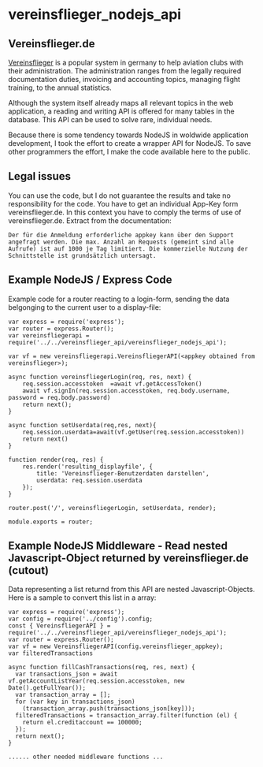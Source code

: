 # vereinsflieger_nodejs_api

## Vereinsflieger.de

[Vereinsflieger](https://www.vereinsflieger.de) is a popular system in germany to help aviation clubs with their administration. The administration ranges from the legally required documentation duties, invoicing and accounting topics, managing flight training,  to the annual statistics.

Although the system itself already maps all relevant topics in the web application, a reading and writing API is offered for many tables in the database. This API can be used to solve rare, individual needs.

Because there is some tendency towards NodeJS in woldwide application development, I took the effort to create a wrapper API for NodeJS. To save other programmers the effort, I make the code available here to the public. 

## Legal issues
You can use the code, but I do not guarantee the results and take no responsibility for the code. You have to get an individual App-Key form vereinsflieger.de. In this context you have to comply the terms of use of vereinsflieger.de. Extract from the documentation:
```
Der für die Anmeldung erforderliche appkey kann über den Support
angefragt werden. Die max. Anzahl an Requests (gemeint sind alle
Aufrufe) ist auf 1000 je Tag limitiert. Die kommerzielle Nutzung der
Schnittstelle ist grundsätzlich untersagt.
```

## Example NodeJS / Express Code

Example code for a router reacting to a login-form, sending the data belgonging to the current user to a display-file:
```
var express = require('express');
var router = express.Router();
var vereinsfliegerapi = require('../../vereinsflieger_api/vereinsflieger_nodejs_api');

var vf = new vereinsfliegerapi.VereinsfliegerAPI(<appkey obtained from vereinsflieger>);

async function vereinsfliegerLogin(req, res, next) {
    req.session.accesstoken  =await vf.getAccessToken()
    await vf.signIn(req.session.accesstoken, req.body.username, password = req.body.password)
    return next();
}

async function setUserdata(req,res, next){
    req.session.userdata=await(vf.getUser(req.session.accesstoken))
    return next()
}

function render(req, res) {
    res.render('resulting_displayfile', {
        title: 'Vereinsflieger-Benutzerdaten darstellen',
        userdata: req.session.userdata
    });
}

router.post('/', vereinsfliegerLogin, setUserdata, render);

module.exports = router;
```

## Example NodeJS Middleware - Read nested Javascript-Object returned by vereinsflieger.de (cutout)
Data representing a list returnd from this API are nested Javascript-Objects. Here is a sample to convert this list in a array:

```
var express = require('express');
var config = require('../config').config;
const { VereinsfliegerAPI } = require('../../vereinsflieger_api/vereinsflieger_nodejs_api');
var router = express.Router();
var vf = new VereinsfliegerAPI(config.vereinsflieger_appkey);
var filteredTransactions

async function fillCashTransactions(req, res, next) {
  var transactions_json = await vf.getAccountListYear(req.session.accesstoken, new Date().getFullYear());
  var transaction_array = [];
  for (var key in transactions_json)
    (transaction_array.push(transactions_json[key]));
  filteredTransactions = transaction_array.filter(function (el) {
    return el.creditaccount == 100000;
  });
  return next();
}

...... other needed middleware functions ...

```
